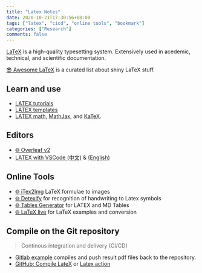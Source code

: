 ```yaml
---
title: "Latex Notes"
date: 2020-10-21T17:30:56+08:00
tags: ["latex", "cicd", "online tools", "bookmark"]
categories: ["Research"]
comments: false
---
```


[LaTeX](https://www.latex-project.org/) is a high-quality typesetting system. Extensively used in acedemic, technical, and scientific documentation.

[😎 Awesome LaTeX](https://github.com/egeerardyn/awesome-LaTeX) is a curated list about shiny LaTeX stuff.

<!--more-->

## Learn and use
- [LATEX tutorials](https://www.latex-tutorial.com/)
- [LATEX templates](http://www.latextemplates.com/)
- [LATEX math](https://en.wikibooks.org/wiki/LaTeX/Mathematics), [MathJax](https://www.mathjax.org/), and  [KaTeX](https://katex.org).

## Editors
- [🌐 Overleaf v2](https://v2.overleaf.com)
- [LATEX with VSCode (中文)](https://zhuanlan.zhihu.com/p/38178015) & [(English)](https://medium.com/@rcpassos/writing-latex-documents-in-visual-studio-code-with-latex-workshop-d9af6a6b2815)

## Online Tools
- [🌐 iTex2Img](http://www.sciweavers.org/free-online-latex-equation-editor) LaTeX formulae to images
- [🌐 Detexify](http://detexify.kirelabs.org/classify.html) for recognition of handwriting to Latex symbols
- [🌐 Tables Generator](https://www.tablesgenerator.com/) for LATEX and MD Tables
- [🌐 LaTeX live](https://www.latexlive.com/) for LaTeX examples and conversion

## Compile on the Git repository

> Continous integration and delivery (CI/CD)

- [Gitlab example](https://gitlab.com/jasonrwang/dissertation-tudelft-latex) compiles and push result pdf files back to the repository.
- [GitHub: Compile LateX](https://github.com/marketplace/actions/compile-latex) or [Latex action](https://github.com/xu-cheng/latex-action)
